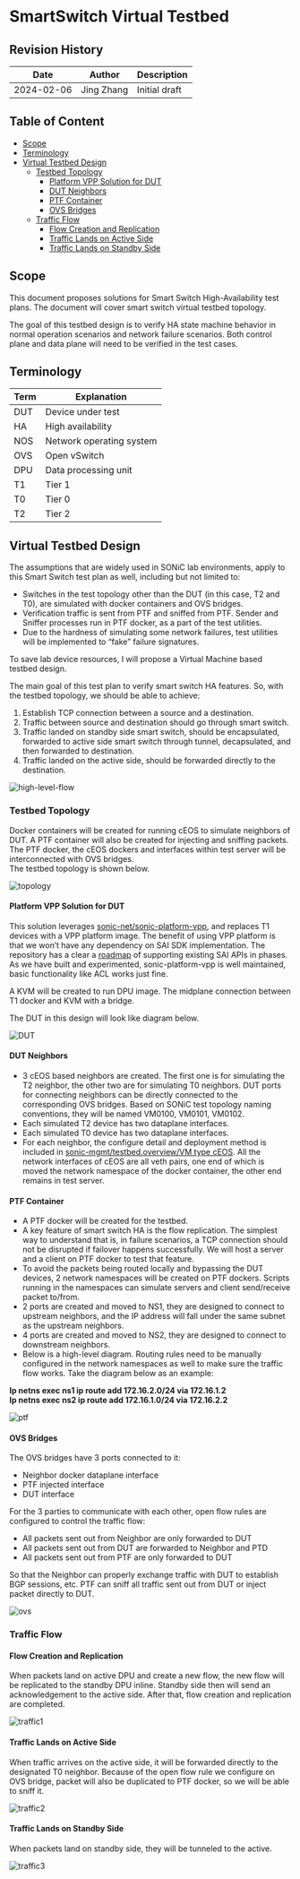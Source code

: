 # SmartSwitch Virtual Testbed


## Revision History

| Date       | Author        | Description                      |
|------------|---------------|----------------------------------|
| 2024-02-06 | Jing Zhang   | Initial draft                    |

## Table of Content

- [Scope](#scope)
- [Terminology](#terminology)
- [Virtual Testbed Design](#virtual-testbed-design)
  - [Testbed Topology](#testbed-topology)
    - [Platform VPP Solution for DUT](#platform-vpp-solution-for-dut)
    - [DUT Neighbors](#dut-neighbors)
    - [PTF Container](#ptf-container)
    - [OVS Bridges](#ovs-bridges)
  - [Traffic Flow](#traffic-flow)
    - [Flow Creation and Replication](#flow-creation-and-replication)
    - [Traffic Lands on Active Side](#traffic-lands-on-active-side)
    - [Traffic Lands on Standby Side](#traffic-lands-on-standby-side)

## Scope

This document proposes solutions for Smart Switch High-Availability test plans. The document will cover smart switch virtual testbed topology.

The goal of this testbed design is to verify HA state machine behavior in normal operation scenarios and network failure scenarios. Both control plane and data plane will need to be verified in the test cases.


## Terminology
| Term | Explanation               |
|------|---------------------------|
| DUT  | Device under test         |
| HA   | High availability         |
| NOS  | Network operating system  |
| OVS  | Open vSwitch              |
| DPU  | Data processing unit      |
| T1   | Tier 1                    |
| T0   | Tier 0                    |
| T2   | Tier 2                    |

## Virtual Testbed Design
The assumptions that are widely used in SONiC lab environments, apply to this Smart Switch test plan as well, including but not limited to:
* Switches in the test topology other than the DUT (in this case, T2 and T0), are simulated with docker containers and OVS bridges.
* Verification traffic is sent from PTF and sniffed from PTF. Sender and Sniffer processes run in PTF docker, as a part of the test utilities.
* Due to the hardness of simulating some network failures, test utilities will be implemented to “fake” failure signatures.

To save lab device resources, I will propose a Virtual Machine based testbed design.

The main goal of this test plan to verify smart switch HA features. So, with the testbed topology, we should be able to achieve:
1.	Establish TCP connection between a source and a destination.
2.	Traffic between source and destination should go through smart switch.
3.	Traffic landed on standby side smart switch, should be encapsulated, forwarded to active side smart switch through tunnel, decapsulated, and then forwarded to destination.
4.	Traffic landed on the active side, should be forwarded directly to the destination.

![high-level-flow](./img/testbed-vSmartSwitch-high-level-flow.png)

### Testbed Topology
Docker containers will be created for running cEOS to simulate neighbors of DUT. A PTF container will also be created for injecting and sniffing packets. The PTF docker, the cEOS dockers and interfaces within test server will be interconnected with OVS bridges.  
The testbed topology is shown below. 

![topology](./img/testbed-vSmartSwitch-topology.png)


#### Platform VPP Solution for DUT
This solution leverages [sonic-net/sonic-platform-vpp](https://github.com/sonic-net/sonic-platform-vpp/tree/main), and replaces T1 devices with a VPP platform image. The benefit of using VPP platform is that we won’t have any dependency on SAI SDK implementation. The repository has a clear a [roadmap](https://github.com/sonic-net/sonic-platform-vpp/blob/main/TODO.md) of supporting existing SAI APIs in phases. As we have built and experimented, sonic-platform-vpp is well maintained, basic functionality like ACL works just fine.

A KVM will be created to run DPU image. The midplane connection between T1 docker and KVM with a bridge. 

The DUT in this design will look like diagram below. 

![DUT](./img/testbed-vSmartSwitch-DUT.png)

#### DUT Neighbors
* 3 cEOS based neighbors are created. The first one is for simulating the T2 neighbor, the other two are for simulating T0 neighbors. DUT ports for connecting neighbors can be directly connected to the corresponding OVS bridges.  Based on SONiC test topology naming conventions, they will be named VM0100, VM0101, VM0102. 
* Each simulated T2 device has two dataplane interfaces. 
* Each simulated T0 device has two dataplane interfaces.
* For each neighbor, the configure detail and deployment method is included in [sonic-mgmt/testbed.overview/VM type cEOS](https://github.com/sonic-net/sonic-mgmt/blob/master/docs/testbed/README.testbed.Overview.md#vm-type-ceos). All the network interfaces of cEOS are all veth pairs, one end of which is moved the network namespace of the docker container, the other end remains in test server.

#### PTF Container
* A PTF docker will be created for the testbed. 
* A key feature of smart switch HA is the flow replication. The simplest way to understand that is, in failure scenarios, a TCP connection should not be disrupted if failover happens successfully. We will host a server and a client on PTF docker to test that feature. 
* To avoid the packets being routed locally and bypassing the DUT devices, 2 network namespaces will be created on PTF dockers. Scripts running in the namespaces can simulate servers and client send/receive packet to/from.
* 2 ports are created and moved to NS1, they are designed to connect to upstream neighbors, and the IP address will fall under the same subnet as the  upstream neighbors.
* 4 ports are created and moved to NS2, they are designed to connect to downstream neighbors.
* Below is a high-level diagram. Routing rules need to be manually configured in the network namespaces as well to make sure the traffic flow works. Take the diagram below as an example: 

__Ip netns exec ns1 ip route add 172.16.2.0/24 via 172.16.1.2__  
__Ip netns exec ns2 ip route add 172.16.1.0/24 via 172.16.2.2__

![ptf](./img/testbed-vSmartSwitch-PTF-config.png)

#### OVS Bridges
The OVS bridges have 3 ports connected to it:
  * Neighbor docker dataplane interface
  * PTF injected interface
  * DUT interface

For the 3 parties to communicate with each other, open flow rules are configured to control the traffic flow:
  * All packets sent out from Neighbor are only forwarded to DUT
  * All packets sent out from DUT are forwarded to Neighbor and PTD
  * All packets sent out from PTF are only forwarded to DUT 

So that the Neighbor can properly exchange traffic with DUT to establish BGP sessions, etc. PTF can sniff all traffic sent out from DUT or inject packet directly to DUT. 

![ovs](./img/testbed-vSmartSwitch-ovs.png)


### Traffic Flow 
#### Flow Creation and Replication
When packets land on active DPU and create a new flow, the new flow will be replicated to the standby DPU inline. Standby side then will send an acknowledgement to the active side. After that, flow creation and replication are completed. 

![traffic1](./img/testbed-vSmartSwitch-traffic-1.png)

#### Traffic Lands on Active Side
When traffic arrives on the active side, it will be forwarded directly to the designated T0 neighbor. Because of the open flow rule we configure on OVS bridge, packet will also be duplicated to PTF docker, so we will be able to sniff it. 

![traffic2](./img/testbed-vSmartSwitch-traffic-2.png)

#### Traffic Lands on Standby Side
When packets land on standby side, they will be tunneled to the active.

![traffic3](./img/testbed-vSmartSwitch-traffic-3.png)
